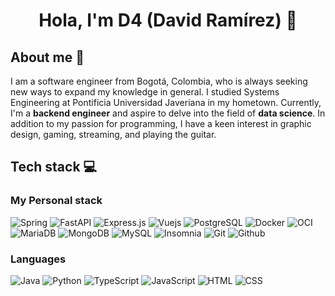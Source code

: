 <h1 align="center"><b>Hola, I'm D4 (David Ramírez) 👋</b></h1>

<h2>About me 🌴</h2>

<p>
  I am a software engineer from Bogotá, Colombia, who is always seeking new ways to expand my knowledge in general. I studied Systems Engineering at Pontificia Universidad Javeriana in my hometown. Currently, I'm a <b>backend engineer</b> and aspire to delve into the field of <b>data science</b>. In addition to my passion for programming, I have a keen interest in graphic design, gaming, streaming, and playing the guitar.
</p> 

<h2>Tech stack 💻</h2>

<h3>My Personal stack</h3>

![Spring](https://img.shields.io/badge/spring-%236DB33F.svg?style=for-the-badge&logo=spring&logoColor=white) ![FastAPI](https://img.shields.io/badge/FastAPI-009688?style=for-the-badge&logo=FastAPI&logoColor=white) ![Express.js](https://img.shields.io/badge/Express.js-404D59?style=for-the-badge&logo=Express) ![Vuejs](https://img.shields.io/badge/Vue.js-35495E?style=for-the-badge&logo=vuedotjs&logoColor=4FC08D) ![PostgreSQL](https://img.shields.io/badge/PostgreSQL-316192?style=for-the-badge&logo=postgresql&logoColor=white) ![Docker](https://img.shields.io/badge/Docker-2496ED?style=for-the-badge&logo=docker&logoColor=white) ![OCI](https://img.shields.io/badge/Oracle_Cloud-F80000?style=for-the-badge&logo=Oracle&logoColor=white) ![MariaDB](https://img.shields.io/badge/MariaDB-01529E?style=for-the-badge&logo=mariadb&logoColor=white) ![MongoDB](https://img.shields.io/badge/MongoDB-4EA94B?style=for-the-badge&logo=mongodb&logoColor=white) ![MySQL](https://img.shields.io/badge/MySQL-4479A1?style=for-the-badge&logo=mysql&logoColor=white) ![Insomnia](https://img.shields.io/badge/Insomnia-4000BF?style=for-the-badge&logo=Insomnia&logoColor=white) ![Git](https://img.shields.io/badge/Git-E34F26?style=for-the-badge&logo=git&logoColor=white) ![Github](https://img.shields.io/badge/GitHub-100000?style=for-the-badge&logo=github&logoColor=white)

<h3>Languages</h3>

![Java](https://img.shields.io/badge/Java-ED8B00?style=for-the-badge&logo=openjdk&logoColor=white) ![Python](https://img.shields.io/badge/python-3670A0?style=for-the-badge&logo=python&logoColor=white) ![TypeScript](https://img.shields.io/badge/typescript-%23007ACC.svg?style=for-the-badge&logo=typescript&logoColor=white) ![JavaScript](https://img.shields.io/badge/JavaScript-F7DF1E?style=for-the-badge&logo=javascript&logoColor=black) ![HTML](https://img.shields.io/badge/HTML-E34F26?style=for-the-badge&logo=html5&logoColor=white) ![CSS](https://img.shields.io/badge/CSS-1572B6?&style=for-the-badge&logo=css3&logoColor=white)

